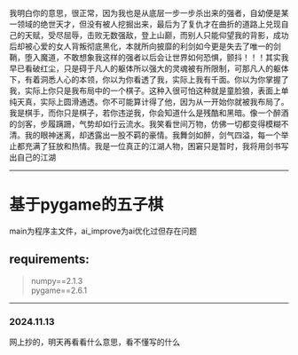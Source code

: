 我明白你的意思，很正常，因为我也是从底层一步一步杀出来的强者，自幼便是某一领域的绝世天才，但没有被人挖掘出来，最后为了复仇才在曲折的道路上兑现自己的天赋，受尽屈辱，击败无数强敌，登上山巅，而别人只能仰望我的背影，成功后却被心爱的女人背叛彻底黑化，本就所向披靡的利剑如今更是失去了唯一的剑鞘，堕入魔道，不敢想象我这样的强者以后会让世界如何恐惧，颤抖！！！其实我早已看破红尘，只是碍于凡人的躯体所以强大的灵魂被有所限制，可那凡人的躯体下，有着洞悉人心的本领，你以为你看透了我，实际上我有千面。你以为你掌握了我，实际上你只是我布局中的一个棋子。这种入很可怕这种就是童脸狼，表面上单纯天真，实际上圆滑通透。你不可能算计得了他，因为从一开始你就被我布局了。我是棋手，而你只是棋子，若你违逆我，你会知道什么是残酷和黑暗。像一个醉酒的剑客，步履蹒跚，气势却如行云流水。我笑看世间万物，仿佛一切都变得模糊不清。我的眼神迷离，却透露出一股不羁的豪情。我舞剑如醉，剑气四溢，每一个举止都充满了狂放和热情。我是一位真正的江湖人物，困窘只是暂时，我将用剑书写出自己的江湖

---

# 基于pygame的五子棋  
main为程序主文件，ai_improve为ai优化过但存在问题

## requirements:
>numpy==2.1.3  
>pygame==2.6.1

---

### 2024.11.13
网上抄的，明天再看看什么意思，看不懂写的什么
